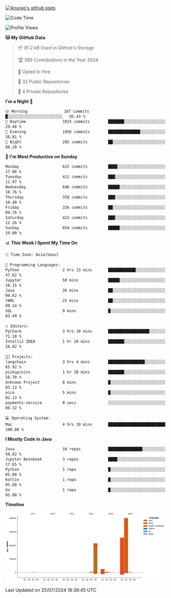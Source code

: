 [![Anurag's github stats](https://github-readme-stats.vercel.app/api?username=hajubal)](https://github.com/anuraghazra/github-readme-stats)

<!--START_SECTION:waka-->
![Code Time](http://img.shields.io/badge/Code%20Time-85%20hrs%205%20mins-blue)

![Profile Views](http://img.shields.io/badge/Profile%20Views-0-blue)

**🐱 My GitHub Data** 

> 📦 81.2 kB Used in GitHub's Storage 
 > 
> 🏆 389 Contributions in the Year 2024
 > 
> 💼 Opted to Hire
 > 
> 📜 32 Public Repositories 
 > 
> 🔑 4 Private Repositories 
 > 
**I'm a Night 🦉** 

```text
🌞 Morning                187 commits         █░░░░░░░░░░░░░░░░░░░░░░░░   05.43 % 
🌆 Daytime                1015 commits        ███████░░░░░░░░░░░░░░░░░░   29.48 % 
🌃 Evening                1956 commits        ██████████████░░░░░░░░░░░   56.81 % 
🌙 Night                  285 commits         ██░░░░░░░░░░░░░░░░░░░░░░░   08.28 % 
```
📅 **I'm Most Productive on Sunday** 

```text
Monday                   615 commits         ████░░░░░░░░░░░░░░░░░░░░░   17.86 % 
Tuesday                  412 commits         ███░░░░░░░░░░░░░░░░░░░░░░   11.97 % 
Wednesday                646 commits         █████░░░░░░░░░░░░░░░░░░░░   18.76 % 
Thursday                 358 commits         ███░░░░░░░░░░░░░░░░░░░░░░   10.40 % 
Friday                   336 commits         ██░░░░░░░░░░░░░░░░░░░░░░░   09.76 % 
Saturday                 422 commits         ███░░░░░░░░░░░░░░░░░░░░░░   12.26 % 
Sunday                   654 commits         █████░░░░░░░░░░░░░░░░░░░░   19.00 % 
```


📊 **This Week I Spent My Time On** 

```text
🕑︎ Time Zone: Asia/Seoul

💬 Programming Languages: 
Python                   2 hrs 13 mins       ████████████░░░░░░░░░░░░░   47.62 % 
Jupyter                  50 mins             █████░░░░░░░░░░░░░░░░░░░░   18.15 % 
Java                     26 mins             ██░░░░░░░░░░░░░░░░░░░░░░░   09.62 % 
YAML                     25 mins             ██░░░░░░░░░░░░░░░░░░░░░░░   09.24 % 
SQL                      9 mins              █░░░░░░░░░░░░░░░░░░░░░░░░   03.49 % 

🔥 Editors: 
PyCharm                  3 hrs 18 mins       ██████████████████░░░░░░░   71.18 % 
IntelliJ IDEA            1 hr 20 mins        ███████░░░░░░░░░░░░░░░░░░   28.82 % 

🐱‍💻 Projects: 
langchain                3 hrs 4 mins        ████████████████░░░░░░░░░   65.92 % 
pickupcoins              1 hr 20 mins        ███████░░░░░░░░░░░░░░░░░░   28.70 % 
Unknown Project          8 mins              █░░░░░░░░░░░░░░░░░░░░░░░░   03.13 % 
aice                     5 mins              █░░░░░░░░░░░░░░░░░░░░░░░░   02.13 % 
payments-service         0 secs              ░░░░░░░░░░░░░░░░░░░░░░░░░   00.12 % 

💻 Operating System: 
Mac                      4 hrs 39 mins       █████████████████████████   100.00 % 
```

**I Mostly Code in Java** 

```text
Java                     10 repos            ███████████████░░░░░░░░░░   58.82 % 
Jupyter Notebook         3 repos             ████░░░░░░░░░░░░░░░░░░░░░   17.65 % 
Python                   1 repo              █░░░░░░░░░░░░░░░░░░░░░░░░   05.88 % 
Kotlin                   1 repo              █░░░░░░░░░░░░░░░░░░░░░░░░   05.88 % 
Go                       1 repo              █░░░░░░░░░░░░░░░░░░░░░░░░   05.88 % 
```



**Timeline**

![Lines of Code chart](https://raw.githubusercontent.com/hajubal/hajubal/main/assets/bar_graph.png)


 Last Updated on 25/07/2024 18:38:45 UTC
<!--END_SECTION:waka-->